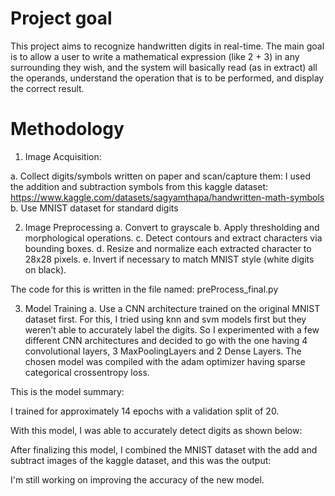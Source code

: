 # Project goal

This project aims to recognize handwritten digits in real-time. 
The main goal is to allow a user to write a mathematical expression (like 2 + 3) in any surrounding they wish, and the system will basically read (as in extract) all the operands, understand the operation that is to be performed, and display the correct result.

# Methodology

1. Image Acquisition:

a. Collect digits/symbols written on paper and scan/capture them: I used the addition and subtraction symbols from this kaggle dataset: https://www.kaggle.com/datasets/sagyamthapa/handwritten-math-symbols
b. Use MNIST dataset for standard digits

2. Image Preprocessing
a. Convert to grayscale
b. Apply thresholding and morphological operations.
c. Detect contours and extract characters via bounding boxes.
d. Resize and normalize each extracted character to 28x28 pixels.
e. Invert if necessary to match MNIST style (white digits on black).

The code for this is written in the file named: preProcess_final.py

3. Model Training
a. Use a CNN architecture trained on the original MNIST dataset first. 
For this, I tried using knn and svm models first but they weren’t able to accurately label the digits. So I experimented with a few different CNN architectures and decided to go with the one having 4 convolutional layers, 3 MaxPoolingLayers and 2 Dense Layers. The chosen model was compiled with the adam optimizer having sparse categorical crossentropy loss. 

This is the model summary:

I trained for approximately 14 epochs with a validation split of 20. 

With this model, I was able to accurately detect digits as shown below:


After finalizing this model, I combined the MNIST dataset with the add and subtract images of the kaggle dataset, and this was the output:

I'm still working on improving the accuracy of the new model.

